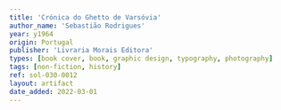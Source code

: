 ```yaml
---
title: 'Crónica do Ghetto de Varsóvia'
author_name: 'Sebastião Rodrigues'
year: y1964
origin: Portugal
publisher: 'Livraria Morais Editora'
types: [book cover, book, graphic design, typography, photography]
tags: [non-fiction, history]
ref: sol-030-0012
layout: artifact
date_added: 2022-03-01
---
```

